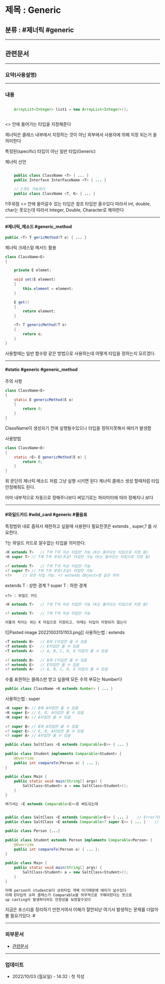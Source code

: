 # 제목 : Generic

## 분류 : #제너릭 #generic

---
## 관련문서

----
### 요약(사용설명)

---
### 내용
```Java

	ArrayList<Integer> list1 = new ArrayList<Integer>();
	
```
<>  안에 들어가는 타입을 지정해준다

제너릭은 클레스 내부에서 지정하는 것이 아닌 외부에서 사용자에 의해 지정 되는거
을 의미한다

특정된(specific) 타입이 아닌 일반 타입(Generic)

제너릭 선언
```Java

	public class ClassName <T> { ... }
	public Interface InterFaceName <T> { ... }

	// 2개도 가능하다
	public class ClassName <T, K> { ... }

```

!!주위점 <> 안에 들어갈수 있는 타입은 참조 타입만 올수있다
따라서 int, double, char는 못오는데
따라서 Integer, Double, Character로 해야한다

----
#### #제너릭_메소드 #generic_method
```Java
public <T> T gericMethod(T o) { ... }
```

제너릭 크레스밑 메서드 활용
```Java
class ClassName<E>
{

	private E elemet;
	
	void set(E element)
	{
		this.element = element;
	}

	E get()
	{
		return element;
	}

	<T> T genericMethod(T o)
	{
		return o;
	}
}
```
사용할때는 일반 함수랑 같은 방법으로 사용하는데 어떻게 타입을 정하는지
모르겠다.

----
#### #static #generic  #generic_method 
주의 사항
```Java
class ClassName<E> 
{
	static E genericMethod(E o)
	{
		return 0;
	}
}
```
ClassName이 생성되기 전에 실행될수있으나 타입을 정하지못해서 에러가 발생함

사용방법
```Java
class ClassName<E>
{
	static <E> E genericMethod(E o) {
		return 0;
	}
}
```
위 문단의 제너릭 메소드 처럼 그냥 실행 시키면 된다
제너릭 클래스 생성 할때처럼 타입 안정해줘도 된다.

아마 내부적으로 자동으로 정해주나보다
써있기로는 파라미터에 따라 정해지나 보다

----
#### #와일드카드 #wild_card #generic #물음표
특정범위 내로 좁혀서 재한하고 싶을때 사용한다
필요한겻은 extends , super,? 를 사요한다.

?는 와일드 카드로  알수없는 타입을 의미한다.

```Java
<K extends T>	// T와 T의 자손 타입만 가능 (K는 들어오는 타입으로 지정 됨)
<K super T>	// T와 T의 부모(조상) 타입만 가능 (K는 들어오는 타입으로 지정 됨)
 
<? extends T>	// T와 T의 자손 타입만 가능
<? super T>	// T와 T의 부모(조상) 타입만 가능
<?>		// 모든 타입 가능. <? extends Object>랑 같은 의미
```
extends T : 상한 경계
? super T : 하한 경계
```
<?> : 와일드 카드
```

```Java
<K extends T>	// T와 T의 자손 타입만 가능 (K는 들어오는 타입으로 지정 됨)
 
<? extends T>	// T와 T의 자손 타입만 가능

이둘의 차이는 위는 K 타입으로 지정되고, 아레는 타입이 지정되지 않는다

```

![[Pasted image 20221003151103.png]]
사용하는법 : extends
```Java
<T extends B>	// B와 C타입만 올 수 있음
<T extends E>	// E타입만 올 수 있음
<T extends A>	// A, B, C, D, E 타입이 올 수 있음
 
<? extends B>	// B와 C타입만 올 수 있음
<? extends E>	// E타입만 올 수 있음
<? extends A>	// A, B, C, D, E 타입이 올 수 있음
```

수를 표현하는 클래스만 받고 싶을때
모든 수의 부모는 Number다
```Java
public class ClassName <K extends Number> { ... }
```

사용하는법 : super

```Java
<K super B>	// B와 A타입만 올 수 있음
<K super E>	// E, D, A타입만 올 수 있음
<K super A>	// A타입만 올 수 있음
 
<? super B>	// B와 A타입만 올 수 있음
<? super E>	// E, D, A타입만 올 수 있음
<? super A>	// A타입만 올 수 있음
```

```Java
public class SaltClass <E extends Comparable<E>> { ... }
 
public class Student implements Comparable<Student> {
	@Override
	public int compareTo(Person o) { ... };
}
 
public class Main {
	public static void main(String[] args) {
		SaltClass<Student> a = new SaltClass<Student>();
	}
}

여기서는 <E extends Comparable<E>>로 써도되는데

```
```Java

public class SaltClass <E extends Comparable<E>> { ... }	// Error가능성 있음
public class SaltClass <E extends Comparable<? super E>> { ... }	// 안전성이 높음
 
public class Person {...}
 
public class Student extends Person implements Comparable<Person> {
	@Override
	public int compareTo(Person o) { ... };
}
 
public class Main {
	public static void main(String[] args) {
		SaltClass<Student> a = new SaltClass<Student>();
	}
}

이때 person이 student보다 상위타입 객체 이기때문에 에러가 날수있다
이때 E타입의 슈퍼 클레스가 Comparable을 의무적으로 구해야한다는 뜻으로
up casting이 발생하더라도 안정성을 보장할수있다
```
지금은 포스티을 정리하기 만한거여서 이해가 잘안되낟
여기서 발생하는 문제를 더알아볼 필요가있다. #


----
### 외부문서
- [관련문서](https://st-lab.tistory.com/153)

----
### 업데이트
-  2022/10/03 (월요일) - 14:32 : 첫 작성